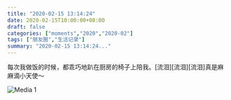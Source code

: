 ```yaml
---
title: "2020-02-15 13:14:24"
date: 2020-02-15T10:00:00+08:00
draft: false
categories: ["moments","2020","2020-02"]
tags: ["朋友圈","生活记录"]
summary: "2020-02-15 13:14:24..."
---
```


每次我做饭的时候，都乖巧地趴在厨房的椅子上陪我。[流泪][流泪][流泪]真是麻麻滴小天使～

![Media 1](/Moments/photos/2020-02-15/202002151314240.jpg)

